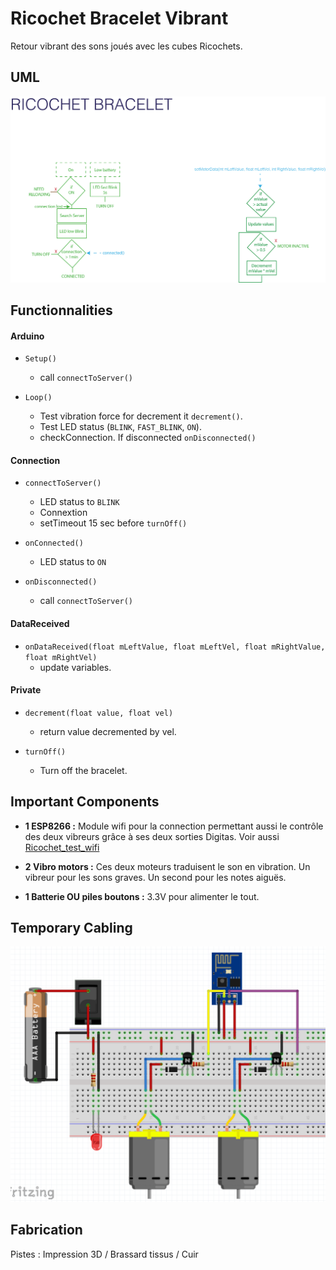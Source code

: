 # Ricochet Bracelet Vibrant

Retour vibrant des sons joués avec les cubes Ricochets. 



## UML


<img alt="Bracelet UML" src="https://github.com/ricochetGobz/ricochet_bracelet/blob/master/imgs/Ricochet_bracelet-UML.png?raw=true">


## Functionnalities

#### Arduino
- `Setup()`
    - call `connectToServer()`

- `Loop()`
    - Test vibration force for decrement it `decrement()`.
    - Test LED status (`BLINK`, `FAST_BLINK`, `ON`).
    - checkConnection. If disconnected `onDisconnected()`


#### Connection
- `connectToServer()` 
    - LED status to `BLINK`
    - Connextion
    - setTimeout 15 sec before `turnOff()`

- `onConnected()`
    - LED status to `ON`

- `onDisconnected()`
    - call `connectToServer()`


#### DataReceived
- `onDataReceived(float mLeftValue, float mLeftVel, float mRightValue, float mRightVel)`
    - update variables.


#### Private
- `decrement(float value, float vel)`
    - return value decremented by vel.

- `turnOff()`
    - Turn off the bracelet.




## Important Components

- **1 ESP8266 :** Module wifi pour la connection permettant aussi le contrôle des deux vibreurs grâce à ses deux sorties Digitas. Voir aussi [Ricochet_test_wifi](https://github.com/ricochetGobz/ricochet_test_wifi)

- **2 Vibro motors :** Ces deux moteurs traduisent le son en vibration. Un vibreur pour les sons graves. Un second pour les notes aiguës.

- **1 Batterie OU piles boutons :** 3.3V pour alimenter le tout. 


## Temporary Cabling

<img alt="Cabling" src="https://github.com/ricochetGobz/ricochet_bracelet/blob/master/imgs/cabling_bracelet.png?raw=true">


## Fabrication

Pistes : Impression 3D / Brassard tissus / Cuir

